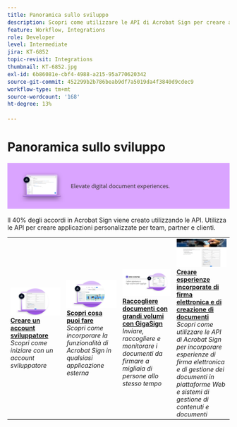 ```yaml
---
title: Panoramica sullo sviluppo
description: Scopri come utilizzare le API di Acrobat Sign per creare applicazioni personalizzate per team, partner e clienti
feature: Workflow, Integrations
role: Developer
level: Intermediate
jira: KT-6852
topic-revisit: Integrations
thumbnail: KT-6852.jpg
exl-id: 6b86081e-cbf4-4988-a215-95a770620342
source-git-commit: 452299b2b786beab9df7a5019da4f3840d9cdec9
workflow-type: tm+mt
source-wordcount: '168'
ht-degree: 13%

---
```


# Panoramica sullo sviluppo

![Immagine di sviluppo di Sign](../assets/Hero-Develop.png)

Il 40% degli accordi in Acrobat Sign viene creato utilizzando le API. Utilizza le API per creare applicazioni personalizzate per team, partner e clienti.

<table style="table-layout:fixed">
<tr>
  <td>
    <a href="https://www.adobe.io/apis/documentcloud/sign.html" target="_blank">
      <img alt="Creare un account sviluppatore" src="../assets/Develop_Getting-Started.png" />
    </a>
    <div>
    <a href="https://www.adobe.io/apis/documentcloud/sign.html" target="_blank"><strong>Creare un account sviluppatore</strong></a>
    </div>
    <em>Scopri come iniziare con un account sviluppatore</em>
    <br>
  </td>
  <td>
    <a href="https://www.adobe.io/apis/documentcloud/sign/docs.html" target="_blank">
      <img alt="Scopri cosa puoi fare" src="../assets/Develop_Learn.png" />
    </a>
    <div>
    <a href="https://www.adobe.io/apis/documentcloud/sign/docs.html" target="_blank"><strong>Scopri cosa puoi fare</strong></a>
    </div>
    <em>Scopri come incorporare la funzionalità di Acrobat Sign in qualsiasi applicazione esterna</em>
    <br>
  </td>  
  <td>
    <a href="gigasign.md">
      <img alt="Raccogliere documenti con grandi volumi con GigaSign" src="../assets/gigasign.jpg" />
    </a>
    <div>
    <a href="gigasign.md"><strong>Raccogliere documenti con grandi volumi con GigaSign</strong></a>
    </div>
    <em>Inviare, raccogliere e monitorare i documenti da firmare a migliaia di persone allo stesso tempo</em>
    <br>
  </td>
   <td>
    <a href="embeddedesignature.md">
      <img alt="Creare esperienze incorporate di firma elettronica e di creazione di documenti" src="assets/embeddedesignature/EmbedPart1_thumb.png" />
    </a>
    <div>
    <a href="embeddedesignature.md"><strong>Creare esperienze incorporate di firma elettronica e di creazione di documenti</strong></a>
    </div>
    <em>Scopri come utilizzare le API di Acrobat Sign per incorporare esperienze di firma elettronica e di gestione dei documenti in piattaforme Web e sistemi di gestione di contenuti e documenti</em>
    <br>
  </td>
</tr>
</table>

